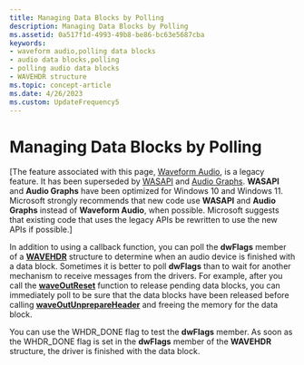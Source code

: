 ```yaml
---
title: Managing Data Blocks by Polling
description: Managing Data Blocks by Polling
ms.assetid: 0a517f1d-4993-49b8-be86-bc63e5687cba
keywords:
- waveform audio,polling data blocks
- audio data blocks,polling
- polling audio data blocks
- WAVEHDR structure
ms.topic: concept-article
ms.date: 4/26/2023
ms.custom: UpdateFrequency5
---
```


# Managing Data Blocks by Polling

\[The feature associated with this page, [Waveform Audio](/windows/win32/multimedia/waveform-audio), is a legacy feature. It has been superseded by [WASAPI](/windows/win32/coreaudio/wasapi) and [Audio Graphs](/windows/uwp/audio-video-camera/audio-graphs). **WASAPI** and **Audio Graphs** have been optimized for Windows 10 and Windows 11. Microsoft strongly recommends that new code use **WASAPI** and **Audio Graphs** instead of **Waveform Audio**, when possible. Microsoft suggests that existing code that uses the legacy APIs be rewritten to use the new APIs if possible.\]

In addition to using a callback function, you can poll the **dwFlags** member of a [**WAVEHDR**](/windows/win32/api/mmeapi/ns-mmeapi-wavehdr) structure to determine when an audio device is finished with a data block. Sometimes it is better to poll **dwFlags** than to wait for another mechanism to receive messages from the drivers. For example, after you call the [**waveOutReset**](/windows/win32/api/mmeapi/nf-mmeapi-waveoutreset) function to release pending data blocks, you can immediately poll to be sure that the data blocks have been released before calling [**waveOutUnprepareHeader**](/windows/win32/api/mmeapi/nf-mmeapi-waveoutunprepareheader) and freeing the memory for the data block.

You can use the WHDR\_DONE flag to test the **dwFlags** member. As soon as the WHDR\_DONE flag is set in the **dwFlags** member of the **WAVEHDR** structure, the driver is finished with the data block.

 

 
